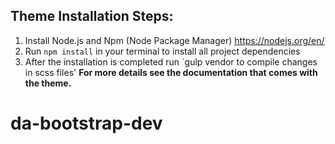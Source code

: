 
## Theme Installation Steps:
1. Install Node.js and Npm (Node Package Manager)
https://nodejs.org/en/
2. Run `npm install` in your terminal to install all project dependencies
3. After the installation is completed run `gulp vendor to compile changes in scss files'
**For more details see the documentation that comes with the theme.**
# da-bootstrap-dev
